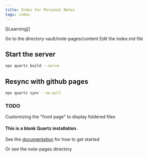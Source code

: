 ```yaml
---
title: Index for Personal Notes
tags: index
---
```


[[Learning]]

Go to the directory vault/note-pages/content
Edit the index.md file

## Start the server
```bash
npx quartz build --serve
```

## Resync with github pages

```bash
npx quartz sync --no-pull
```

### TODO
Customizing the "front page" to display foldered files

#### This is a blank Quartz installation.
See the [documentation](https://quartz.jzhao.xyz) for how to get started

Or see the note-pages directory
